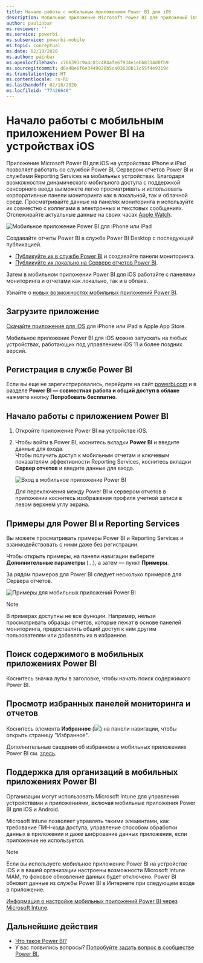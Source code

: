 ```yaml
---
title: Начало работы с мобильным приложением Power BI для iOS
description: Мобильное приложение Microsoft Power BI для приложений iOS теперь доступно для мобильных устройств. Узнайте, как можно воспользоваться преимуществами мобильного доступа к бизнес-информации как в локальной, так и облачной среде.
author: paulinbar
ms.reviewer: ''
ms.service: powerbi
ms.subservice: powerbi-mobile
ms.topic: conceptual
ms.date: 02/10/2020
ms.author: painbar
ms.openlocfilehash: c766393c9a4c81c484afe6f934e1ebb8314d0fb9
ms.sourcegitcommit: d6a48e6f6e3449820b5ca03638b11c55f4e9319c
ms.translationtype: HT
ms.contentlocale: ru-RU
ms.lasthandoff: 02/18/2020
ms.locfileid: "77426640"
---
```

# <a name="get-started-with-the-power-bi-mobile-app-on-ios-devices"></a>Начало работы с мобильным приложением Power BI на устройствах iOS
Приложение Microsoft Power BI для iOS на устройствах iPhone и iPad позволяет работать со службой Power BI, Сервером отчетов Power BI и службами Reporting Services на мобильных устройствах. Благодаря возможностям динамического мобильного доступа с поддержкой сенсорного ввода вы можете легко просматривать и использовать корпоративные панели мониторинга как в локальной, так и облачной среде. Просматривайте данные на панелях мониторинга и используйте их совместно с коллегами в электронных и текстовых сообщениях. Отслеживайте актуальные данные на своих часах [Apple Watch](mobile-apple-watch.md).  

![Мобильное приложение Power BI для iPhone или iPad](./media/mobile-iphone-app-get-started/pbi_ipad_iphonedevices.png)

Создавайте отчеты Power BI в службе Power BI Desktop с последующей публикацией.

* [Публикуйте их в службе Power BI](../../service-get-started.md) и создавайте панели мониторинга.
* [Публикуйте их локально на Сервере отчетов Power BI](../../report-server/quickstart-create-powerbi-report.md).

Затем в мобильном приложении Power BI для iOS работайте с панелями мониторинга и отчетами как локально, так и в облаке.

Узнайте о [новых возможностях мобильных приложений Power BI](mobile-whats-new-in-the-mobile-apps.md).

## <a name="download-the-app"></a>Загрузите приложение
[Скачайте приложение для iOS](https://go.microsoft.com/fwlink/?LinkId=522062 "Скачать приложение для iOS") для iPhone или iPad в Apple App Store.

Мобильное приложение Power BI для iOS можно запускать на любых устройствах, работающих под управлением iOS 11 и более поздних версий. 

## <a name="sign-up-for-the-power-bi-service"></a>Регистрация в службе Power BI
Если вы еще не зарегистрировались, перейдите на сайт [powerbi.com](https://powerbi.microsoft.com/get-started/) и в разделе **Power BI — совместная работа и общий доступ в облаке** нажмите кнопку **Попробовать бесплатно**.


## <a name="get-started-with-the-power-bi-app"></a>Начало работы с приложением Power BI
1. Откройте приложение Power BI на устройстве iOS.
2. Чтобы войти в Power BI, коснитесь вкладки **Power BI** и введите данные для входа.  
   Чтобы получить доступ к мобильным отчетам и ключевым показателям эффективности Reporting Services, коснитесь вкладки **Сервер отчетов** и введите данные для входа.
   
   ![Вход в мобильное приложение Power BI](./media/mobile-iphone-app-get-started/power-bi-connect-to-login.png)
   
   Для переключения между Power BI и сервером отчетов в приложении коснитесь изображения профиля учетной записи в левом верхнем углу экрана. 

## <a name="try-the-power-bi-and-reporting-services-samples"></a>Примеры для Power BI и Reporting Services
Вы можете просматривать примеры Power BI и Reporting Services и взаимодействовать с ними даже без регистрации.

Чтобы открыть примеры, на панели навигации выберите **Дополнительные параметры** (...), а затем — пункт **Примеры**.

За рядом примеров для Power BI следует несколько примеров для Сервера отчетов.

   ![Примеры для мобильных приложений Power BI](./media/mobile-iphone-app-get-started/power-bi-iphone-powerbi-samples.png)
   
   > [!NOTE]
   > В примерах доступны не все функции. Например, нельзя просматривать образцы отчетов, которые лежат в основе панелей мониторинга, предоставлять общий доступ к ним другим пользователям или добавлять их в избранное. 
   > 
   >

## <a name="find-your-content-in-the-power-bi-mobile-apps"></a>Поиск содержимого в мобильных приложениях Power BI

Коснитесь значка лупы в заголовке, чтобы начать поиск содержимого Power BI.

## <a name="view-your-favorite-dashboards-and-reports"></a>Просмотр избранных панелей мониторинга и отчетов
Коснитесь элемента **Избранное** (![](./media/mobile-iphone-app-get-started/power-bi-mobile-apps-home-favorites-icon.png)) на панели навигации, чтобы открыть страницу "Избранное". 

Дополнительные сведения об избранном в мобильных приложениях Power BI см. [здесь](mobile-apps-favorites.md).

## <a name="enterprise-support-for-the-power-bi-mobile-apps"></a>Поддержка для организаций в мобильных приложениях Power BI
Организации могут использовать Microsoft Intune для управления устройствами и приложениями, включая мобильные приложения Power BI для iOS и Android.

Microsoft Intune позволяет управлять такими элементами, как требование ПИН-кода доступа, управление способом обработки данных в приложении и даже шифрование данных приложения, если приложение не используется.

> [!NOTE]
> Если вы используете мобильное приложение Power BI на устройстве iOS и в вашей организации настроены возможности Microsoft Intune MAM, то фоновое обновление данных будет отключено. Power BI обновит данные из службы Power BI в Интернете при следующем входе в приложение.
> 

[Информация о настройке мобильных приложений Power BI через Microsoft Intune](../../service-admin-mobile-intune.md). 

## <a name="next-steps"></a>Дальнейшие действия

* [Что такое Power BI?](../../fundamentals/power-bi-overview.md)
* У вас появились вопросы? [Попробуйте задать вопрос в сообществе Power BI.](https://community.powerbi.com/)


